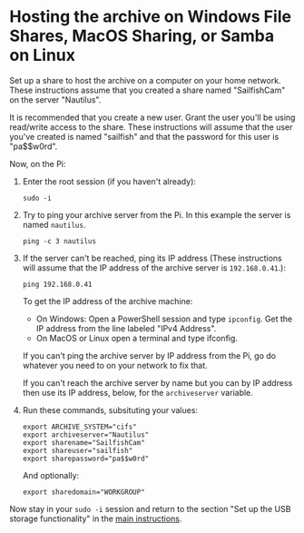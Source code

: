 # Hosting the archive on Windows File Shares, MacOS Sharing, or Samba on Linux
Set up a share to host the archive on a computer on your home network. These instructions assume that you created a share named "SailfishCam" on the server "Nautilus".

It is recommended that you create a new user. Grant the user you'll be using read/write access to the share. These instructions will assume that the user you've created is named "sailfish" and that the password for this user is "pa$$w0rd".

Now, on the Pi:
1. Enter the root session (if you haven't already):
   ```
   sudo -i
   ```
1. Try to ping your archive server from the Pi. In this example the server is named `nautilus`.
    ```
    ping -c 3 nautilus
    ```
1. If the server can't be reached, ping its IP address (These instructions will assume that the IP address of the archive server is `192.168.0.41`.):
    ```
    ping 192.168.0.41
    ```
    To get the IP address of the archive machine:
    * On Windows: Open a PowerShell session and type `ipconfig`. Get the IP address from the line labeled "IPv4 Address".
    * On MacOS or Linux open a terminal and type ifconfig.

    If you can't ping the archive server by IP address from the Pi, go do whatever you need to on your network to fix that.

    If you can't reach the archive server by name but you can by IP address then use its IP address, below, for the `archiveserver` variable.

1. Run these commands, subsituting your values:
    ```
    export ARCHIVE_SYSTEM="cifs"
    export archiveserver="Nautilus"
    export sharename="SailfishCam"
    export shareuser="sailfish"
    export sharepassword="pa$$w0rd"
    ```
    And optionally:
    ```
    export sharedomain="WORKGROUP"
    ```

Now stay in your `sudo -i` session and return to the section "Set up the USB storage functionality" in the [main instructions](/README.md).
